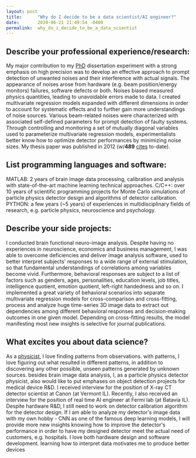 ```yaml
---
layout: post
title:      "Why do I decide to be a data scientist/AI engineer?"
date:       2020-06-21 21:49:54 -0400
permalink:  why_do_i_decide_to_be_a_data_scientist
---
```




## Describe your professional experience/research: 
My major contribution to my [PhD](http://academictree.org/physics/peopleinfo.php?pid=434403) dissertation experiment with a strong emphasis on high precision was to develop an effective approach to prompt detection of unwanted noises and their interference with actual signals. The appearance of noises arose from hardware (e.g. beam position/energy monitors) failures, software defects or both. Noises biased measured physics quantities, leading to unavoidable errors made to data. I created multivariate regression models expanded with different dimensions in order to account for systematic effects and to further gain more understandings of noise sources. Various beam-related noises were characterized with associated self-defined parameters for prompt detection of faulty systems. Through controlling and monitoring a set of mutually diagonal variables used to parameterize multivariate regression models, experimentalists better know how to optimize detector performances by minimizing noise sizes. My thesis paper was published in 2012 (w/**489** [cites](http://https://scholar.google.com/citations?user=Y1_oidsAAAAJ&hl=en) to-date).

## List programming languages and software: 
MATLAB: 2 years of brain image data processing, calibration and analysis with state-of-the-art machine learning technical approaches. C/C++: over 10 years of scientific programming projects for Monte Carlo simulations of particle physics detector design and algorithms of detector calibration. PYTHON: a few years (~5 years) of experiences in multidisciplinary fields of research, e.g. particle physics, neuroscience and psychology.

## Describe your side projects: 
I conducted brain functional neuro-image analysis. Despite having no experiences in neuroscience, economics and business management, I was able to overcome deficiencies and deliver image analysis software, used to better interpret subjects' responses to a wide range of external stimulation, so that fundamental understandings of correlations among variables become vivid. Furthermore, behavioral responses are subject to a list of factors such as genders, ages, personalities, education levels, job titles, intelligence quotient, emotion quotient, left-right handedness and so on. I implemented a great variety of behavioral scenarios into separate multivariate regression models for cross-comparison and cross-fitting, process and analyze huge time-series 3D image data to extract out dependencies among different behavioral responses and decision-making outcomes in one given model. Depending on cross-fitting results, the model manifesting most new insights is selective for journal publications.

## What excites you about data science? 
As a [physicist](https://inspirehep.net/authors/1042285), I love finding patterns from observations. with patterns, I love figuring out what resulted in different patterns, in addition to discovering any other possible, unseen patterns generated by unknown sources. besides brain image data analysis, I, as a particle physics detector physicist, also would like to put emphases on object detection projects for medical device R&D. I received interview for the position of X-ray CT detector scientist at Canon (at Vermont IL). Recently, I also received an interview for the position of real time AI engineer at Fermi lab (at Batavia IL). Despite hardware R&D, I still need to work on detector calibration algorithm for the detector design. If I am able to analyze my detector's image data with my own hobby - CNN as one of the famous deep learning models, I will provide more new insights knowing how to improve the detector's performance in order to have my designed detector meet the actual need of customers, e.g. hospitals. I love both hardware design and software development. learning how to interpret data motivates me to produce better devices


